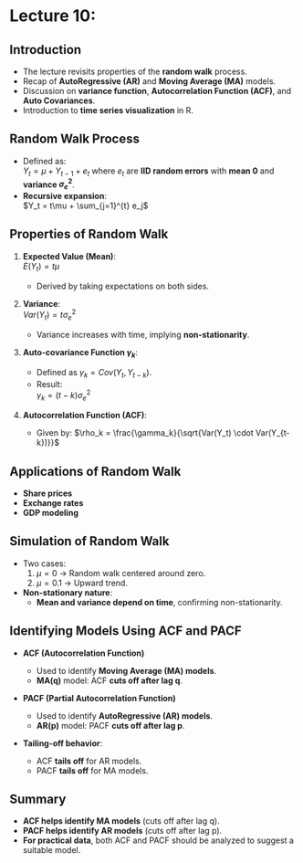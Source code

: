 # Lecture 10:

## Introduction
- The lecture revisits properties of the **random walk** process.
- Recap of **AutoRegressive (AR)** and **Moving Average (MA)** models.
- Discussion on **variance function**, **Autocorrelation Function (ACF)**, and **Auto Covariances**.
- Introduction to **time series visualization** in R.

## Random Walk Process
- Defined as:  
  $Y_t = \mu + Y_{t-1} + e_t$
  where $e_t$ are **IID random errors** with **mean 0** and **variance $\sigma^2_e$**.
- **Recursive expansion**:  
  $Y_t = t\mu + \sum_{j=1}^{t} e_j$

## Properties of Random Walk
1. **Expected Value (Mean)**:  
   $E(Y_t) = t\mu$
   - Derived by taking expectations on both sides.

2. **Variance**:  
   $Var(Y_t) = t \sigma^2_e$
   - Variance increases with time, implying **non-stationarity**.

3. **Auto-covariance Function $\gamma_k$**:
   - Defined as $\gamma_k = Cov(Y_t, Y_{t-k})$.
   - Result:  
     $\gamma_k = (t-k) \sigma^2_e$

4. **Autocorrelation Function (ACF)**:  
   - Given by:
     $\rho_k = \frac{\gamma_k}{\sqrt{Var(Y_t) \cdot Var(Y_{t-k})}}$

## Applications of Random Walk
- **Share prices**
- **Exchange rates**
- **GDP modeling**

## Simulation of Random Walk
- Two cases:
  1. $\mu = 0$ → Random walk centered around zero.
  2. $\mu = 0.1$ → Upward trend.
- **Non-stationary nature**:
  - **Mean and variance depend on time**, confirming non-stationarity.

## Identifying Models Using ACF and PACF
- **ACF (Autocorrelation Function)**
  - Used to identify **Moving Average (MA) models**.
  - **MA(q)** model: ACF **cuts off after lag q**.

- **PACF (Partial Autocorrelation Function)**
  - Used to identify **AutoRegressive (AR) models**.
  - **AR(p)** model: PACF **cuts off after lag p**.

- **Tailing-off behavior**:
  - ACF **tails off** for AR models.
  - PACF **tails off** for MA models.

## Summary
- **ACF helps identify MA models** (cuts off after lag q).
- **PACF helps identify AR models** (cuts off after lag p).
- **For practical data**, both ACF and PACF should be analyzed to suggest a suitable model.


